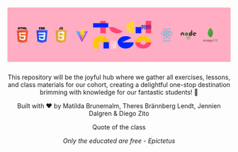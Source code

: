 <h1 align="center">
  <a href="https://github.com/Technigo/Web-Fall-23">
    <img src="./assets/imgs/github-banner.png" alt="Fall 23 - Web">
  </a>
</h1>
  <p align="center">
 This repository will be the joyful hub where we gather all exercises, lessons, and class materials for our cohort, creating a delightful one-stop destination brimming with knowledge for our fantastic students! 🌟
</p>
 <p align="center" style="font: 16px">
 Built with ❤️ by Matilda Brunemalm, Theres Brännberg Lendt, Jennien Dalgren & Diego Zito
</p>
<p align="center" style="font: 16px">
 Quote of the class
</p>
<p align="center" style="font:16px; font-style:italic">
 Only the educated are free  - Epictetus
</p>
